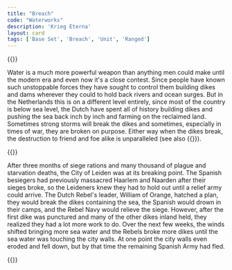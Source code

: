 ```yaml
---
title: "Breach"
code: "Waterworks"
description: 'Krieg Eterna'
layout: card
tags: ['Base Set', 'Breach', 'Unit', 'Ranged']
---
```

{{<card-detail-page code="Waterworks" artwork="The Breach of the Saint Anthony's Dike near Amsterdam by Jan Asselijn (1651)" >}}
<p>
Water is a much more powerful weapon than anything men could make until the modern era and even now it's a close contest. Since people have known such unstoppable forces they have sought to control them building dikes and dams wherever they could to hold back rivers and ocean surges. But in the Netherlands this is on a different level entirely, since most of the country is below sea level, the Dutch have spent all of history building dikes and pushing the sea back inch by inch and farming on the reclaimed land. Sometimes strong storms will break the dikes and sometimes, especially in times of war, they are broken on purpose. Either way when the dikes break, the destruction to friend and foe alike is unparalleled (see also {{<cardlink name="Omen">}}).
</p>
{{<card-detail-image file="deluge.jpg" caption="The Deluge by John Martin (1834)">}}
<p>
After three months of siege rations and many thousand of plague and starvation deaths, the City of Leiden was at its breaking point. The Spanish besiegers had previously massacred Haarlem and Naarden after their sieges broke, so the Leideners knew they had to hold out until a relief army could arrive. The Dutch Rebel's leader, William of Orange, hatched a plan, they would break the dikes containing the sea, the Spanish would drown in their camps, and the Rebel Navy would relieve the siege. However, after the first dike was punctured and many of the other dikes inland held, they realized they had a lot more work to do. Over the next few weeks, the winds shifted bringing more sea water and the Rebels broke more dikes until the sea water was touching the city walls. At one point the city walls even eroded and fell down, but by that time the remaining Spanish Army had fled.
</p>
{{</card-detail-page>}}